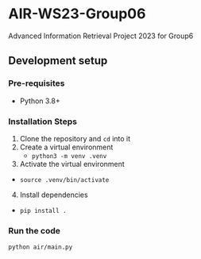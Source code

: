 # AIR-WS23-Group06

Advanced Information Retrieval Project 2023 for Group6

## Development setup

### Pre-requisites

- Python 3.8+

### Installation Steps

1. Clone the repository and `cd` into it
2. Create a virtual environment
   - `python3 -m venv .venv`
3. Activate the virtual environment

- `source .venv/bin/activate`

4. Install dependencies

- `pip install .`

### Run the code

```bash
python air/main.py
```
